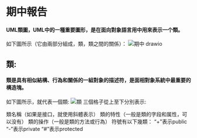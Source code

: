 # 期中報告
#### UML類圖，UML中的一種重要圖形，是在面向對象語言用中用來表示一个類。
如下圖所示（它由兩部分組成，類，類之間的關係）：
![期中 drawio](https://github.com/0senyu0/UML11024122/assets/91513668/eca6e66b-ba01-4340-8e3b-e4eae009f41a)
## 類:
#### 類是具有相似結構、行為和關係的一組對象的描述符，是面相對象系統中最重要的構造塊。
如下圖所示，就代表一個類:
![類](https://github.com/0senyu0/UML11024122/assets/91513668/b775c1e5-0d95-4496-8ede-8c18c7c28443)
三個格子從上至下分別表示:

類名稱（如果是接口，就使用斜體表示）
類的特性（一般是類的字段和属性，可以没有）
類的操作（一般是類的方法或行為）
符號有以下幾類：
“+”表示public
“-”表示private
“#”表示protected
